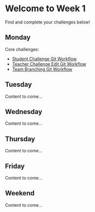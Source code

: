 # Welcome to Week 1

Find and complete your challenges below!

## Monday
Core challenges:
* [Student Challenge Git Workflow](https://github.com/tsamb/edit-a-file-git-training-challenge)
* [Teacher Challenge Edit Git Workflow](https://github.com/tsamb/write-some-html-git-training-challenge)
* [Team Branching Git Workflow](https://github.com/tsamb/collaborate-with-others-git-training-challenge)

## Tuesday
Content to come...
## Wednesday
Content to come...
## Thursday
Content to come...
## Friday
Content to come...
## Weekend
Content to come...
